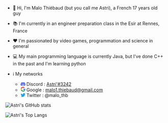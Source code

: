 * 👋 Hi, I'm Malo Thiébaud (but you call me Astri), a French 17 years old guy
* 📚 I'm currently in an engineer preparation class in the Esir at Rennes, France
* ❤ I'm passionated by video games, programmation and science in general
* 💻 My main programming language is currently Java, but I've done C++ in the past and I'm learning python 

* ℹ My networks
  - <img src="https://github.com/Astri2/Astri2/blob/83213e549f9aa468fcc744fe213c9b69cf8dd5da/resources/discord_icon.png" alt="drawing" width="15"/> Discord : [Astri'#3242](https://discords.com/bio/p/astri)
  - <img src="https://github.com/Astri2/Astri2/blob/83213e549f9aa468fcc744fe213c9b69cf8dd5da/resources/google_icon.png" alt="drawing" width="15"/> Google : malo1.thiebaud@gmail.com
  - <img src="https://github.com/Astri2/Astri2/blob/83213e549f9aa468fcc744fe213c9b69cf8dd5da/resources/twitter_icon.png" alt="drawing" width="15"/> Twitter : @malo_thb

![Astri's GitHub stats](https://github-readme-stats.vercel.app/api?username=astri2&hide=issues&count_private=true&show_icons=true&theme=tokyonight)

![Astri's Top Langs](https://github-readme-stats.vercel.app/api/top-langs/?username=astri2&layout=compact&theme=tokyonight)
